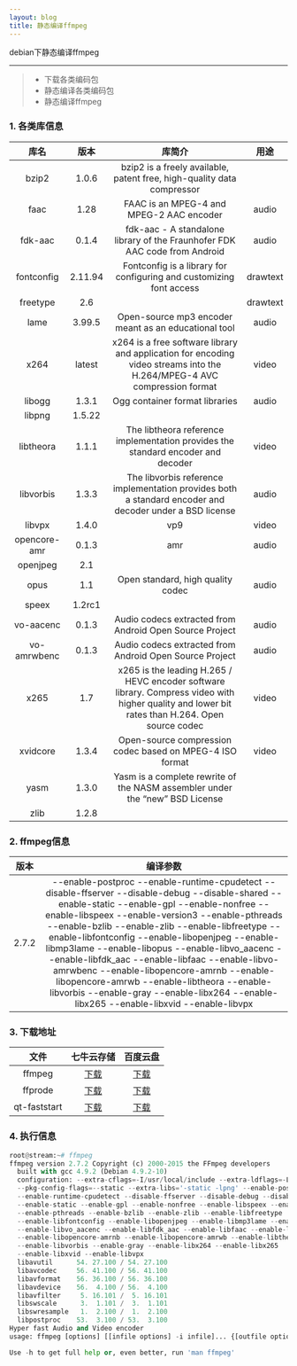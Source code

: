 ```yaml
---
layout: blog
title: 静态编译ffmpeg
---
```


debian下静态编译ffmpeg
_____________________


>* 下载各类编码包
>* 静态编译各类编码包
>* 静态编译ffmpeg


### 1. 各类库信息


|库名|  版本|库简介  |用途 |
|:-----:|:----:|:----:|:-----:|
|bzip2|1.0.6   |bzip2 is a freely available, patent free, high-quality data compressor||
|faac|1.28|FAAC is an MPEG-4 and MPEG-2 AAC encoder|audio |
|fdk-aac|0.1.4|fdk-aac - A standalone library of the Fraunhofer FDK AAC code from Android|audio|
|fontconfig|2.11.94|Fontconfig is a library for configuring and customizing font access|drawtext|
|freetype|2.6||drawtext|
|lame|3.99.5|Open-source mp3 encoder meant as an educational tool|audio|
|x264|latest|x264 is a free software library and application for encoding video streams into the H.264/MPEG-4 AVC compression format| video|
|libogg|1.3.1|Ogg container format libraries|audio|
|libpng|1.5.22|||
|libtheora|1.1.1|The libtheora reference implementation provides the standard encoder and decoder|video|
|libvorbis|1.3.3|The libvorbis reference implementation provides both a standard encoder and decoder under a BSD license|audio|
|libvpx|1.4.0|vp9 | video|
|opencore-amr|0.1.3|amr|audio|
|openjpeg|2.1|||
|opus|1.1|Open standard, high quality codec|audio|
|speex|1.2rc1|||
|vo-aacenc|0.1.3|Audio codecs extracted from Android Open Source Project|audio|
|vo-amrwbenc|0.1.3|Audio codecs extracted from Android Open Source Project|audio|
|x265|1.7|x265 is the leading H.265 / HEVC encoder software library. Compress video with higher quality and lower bit rates than H.264. Open source codec|video|
|xvidcore|1.3.4|Open-source compression codec based on MPEG-4 ISO format|video|
|yasm|1.3.0|Yasm is a complete rewrite of the NASM assembler under the “new” BSD License||
|zlib|1.2.8|||


### 2. ffmpeg信息


|版本|编译参数|
|:--------:|:-------:|
|2.7.2|--enable-postproc --enable-runtime-cpudetect --disable-ffserver --disable-debug --disable-shared --enable-static --enable-gpl --enable-nonfree --enable-libspeex --enable-version3 --enable-pthreads --enable-bzlib --enable-zlib --enable-libfreetype --enable-libfontconfig --enable-libopenjpeg --enable-libmp3lame --enable-libopus --enable-libvo_aacenc --enable-libfdk_aac --enable-libfaac --enable-libvo-amrwbenc --enable-libopencore-amrnb --enable-libopencore-amrwb --enable-libtheora --enable-libvorbis --enable-gray --enable-libx264 --enable-libx265 --enable-libxvid --enable-libvpx|


### 3. 下载地址


|文件|七牛云存储|百度云盘|
|:---:|:----:|:----:|
|ffmpeg|[下载](http://7xkru2.dl1.z1.glb.clouddn.com/ffmpeg-2.7.2)|[下载](http://pan.baidu.com/s/1i3GR0k1)|
|ffprode|[下载](http://7xkru2.dl1.z1.glb.clouddn.com/ffprobe-2.7.2)|[下载](http://pan.baidu.com/s/1kT3Wh51)|
|qt-faststart|[下载](http://7xkru2.dl1.z1.glb.clouddn.com/qt-faststart)|[下载](http://pan.baidu.com/s/1jGtiLfg)|


### 4. 执行信息


```python
root@stream:~# ffmpeg
ffmpeg version 2.7.2 Copyright (c) 2000-2015 the FFmpeg developers
  built with gcc 4.9.2 (Debian 4.9.2-10)
  configuration: --extra-cflags=-I/usr/local/include --extra-ldflags=-L/usr/local/lib 
  --pkg-config-flags=--static --extra-libs='-static -lpng' --enable-postproc 
  --enable-runtime-cpudetect --disable-ffserver --disable-debug --disable-shared 
  --enable-static --enable-gpl --enable-nonfree --enable-libspeex --enable-version3 
  --enable-pthreads --enable-bzlib --enable-zlib --enable-libfreetype 
  --enable-libfontconfig --enable-libopenjpeg --enable-libmp3lame --enable-libopus 
  --enable-libvo_aacenc --enable-libfdk_aac --enable-libfaac --enable-libvo-amrwbenc
  --enable-libopencore-amrnb --enable-libopencore-amrwb --enable-libtheora 
  --enable-libvorbis --enable-gray --enable-libx264 --enable-libx265 
  --enable-libxvid --enable-libvpx
  libavutil      54. 27.100 / 54. 27.100
  libavcodec     56. 41.100 / 56. 41.100
  libavformat    56. 36.100 / 56. 36.100
  libavdevice    56.  4.100 / 56.  4.100
  libavfilter     5. 16.101 /  5. 16.101
  libswscale      3.  1.101 /  3.  1.101
  libswresample   1.  2.100 /  1.  2.100
  libpostproc    53.  3.100 / 53.  3.100
Hyper fast Audio and Video encoder
usage: ffmpeg [options] [[infile options] -i infile]... {[outfile options] outfile}...

Use -h to get full help or, even better, run 'man ffmpeg'
```
